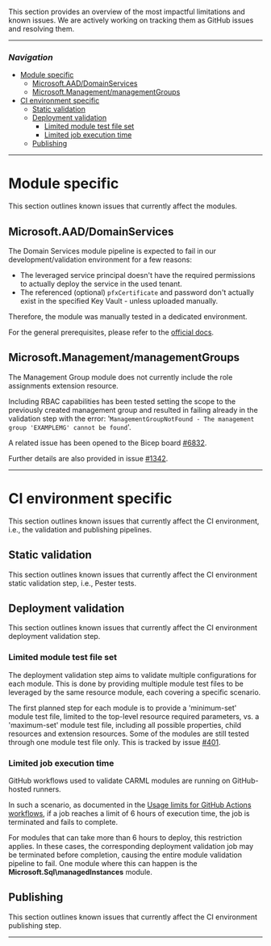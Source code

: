 This section provides an overview of the most impactful limitations and known issues. We are actively working on tracking them as GitHub issues and resolving them.

---

### _Navigation_

- [Module specific](#module-specific)
  - [Microsoft.AAD/DomainServices](#microsoftaaddomainservices)
  - [Microsoft.Management/managementGroups](#microsoftmanagementmanagementgroups)
- [CI environment specific](#ci-environment-specific)
  - [Static validation](#static-validation)
  - [Deployment validation](#deployment-validation)
    - [Limited module test file set](#limited-module-test-file-set)
    - [Limited job execution time](#limited-job-execution-time)
  - [Publishing](#publishing)

---

# Module specific

This section outlines known issues that currently affect the modules.

## Microsoft.AAD/DomainServices

The Domain Services module pipeline is expected to fail in our development/validation environment for a few reasons:

-  The leveraged service principal doesn't have the required permissions to actually deploy the service in the used tenant.
-  The referenced (optional) `pfxCertificate` and password don't actually exist in the specified Key Vault - unless uploaded manually.

Therefore, the module was manually tested in a dedicated environment.

For the general prerequisites, please refer to the [official docs](https://docs.microsoft.com/en-us/azure/active-directory-domain-services/tutorial-create-instance#prerequisites).

## Microsoft.Management/managementGroups

The Management Group module does not currently include the role assignments extension resource.

Including RBAC capabilities has been tested setting the scope to the previously created management group and resulted in failing already in the validation step with the error: '`ManagementGroupNotFound - The management group 'EXAMPLEMG' cannot be found`'.

A related issue has been opened to the Bicep board [#6832](https://github.com/Azure/bicep/issues/6832).

Further details are also provided in issue [#1342](https://github.com/Azure/ResourceModules/issues/1342).

---

# CI environment specific

This section outlines known issues that currently affect the CI environment, i.e., the validation and publishing pipelines.

## Static validation

This section outlines known issues that currently affect the CI environment static validation step, i.e., Pester tests.

## Deployment validation

This section outlines known issues that currently affect the CI environment deployment validation step.

### Limited module test file set

The deployment validation step aims to validate multiple configurations for each module. This is done by providing multiple module test files to be leveraged by the same resource module, each covering a specific scenario.

The first planned step for each module is to provide a 'minimum-set' module test file, limited to the top-level resource required parameters, vs. a 'maximum-set' module test file, including all possible properties, child resources and extension resources. Some of the modules are still tested through one module test file only. This is tracked by issue [#401](https://github.com/Azure/ResourceModules/issues/401).

### Limited job execution time

GitHub workflows used to validate CARML modules are running on GitHub-hosted runners.

In such a scenario, as documented in the [Usage limits for GitHub Actions workflows](https://docs.github.com/en/actions/learn-github-actions/usage-limits-billing-and-administration#usage-limits), if a job reaches a limit of 6 hours of execution time, the job is terminated and fails to complete.

For modules that can take more than 6 hours to deploy, this restriction applies. In these cases, the corresponding deployment validation job may be terminated before completion, causing the entire module validation pipeline to fail. One module where this can happen is the **Microsoft.Sql\managedInstances** module.

## Publishing

This section outlines known issues that currently affect the CI environment publishing step.

---
